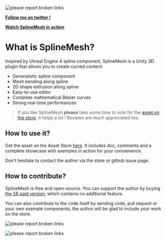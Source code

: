 ![please report broken links](https://s9.postimg.cc/5rf3y5lxr/bandeau_github.png)

**<a href="https://twitter.com/dumas181" target="_blank">Follow me on twitter !</a>**

**<a href="https://www.youtube.com/watch?v=-iQj0lYbqLE">Watch SplineMesh in action</a>**

# What is SplineMesh?

Inspired by Unreal Engine 4 spline component, SplineMesh is a Unity 3D plugin that allows you to create curved content:
 - Generalistic spline component
 - Mesh bending along spline
 - 2D shape extrusion along spline
 - Easy-to-use editor
 - Complete mathematical Bézier curves
 - Strong real-time performances
 
> If you like SplineMesh **please** take some time to vote for the [asset on the store](https://assetstore.unity.com/packages/tools/modeling/splinemesh-104989), it helps a lot ! Reviews are much appreciated too.
 
## How to use it?
Get the asset on the Asset Store [here](https://assetstore.unity.com/packages/tools/modeling/splinemesh-104989). It includes doc, comments and a complete showcase with exemples in action for your convienence.

Don't hesitate to contact the author via the store or github issue page.

## How to contribute?
SplineMesh is free and open-source. You can support the author by buying [the 5$ paid version](https://assetstore.unity.com/packages/tools/modeling/splinemesh-paid-version-104998), which contains no additional feature.

You can also contribute to the code itself by sending code, pull request or your own exemple components, the author will be glad to include your work on the store.

![please report broken links](https://s9.postimg.cc/mf6m0obkf/Showcase.png)

![please report broken links](https://s9.postimg.cc/foq4r9bjz/Road.png)
